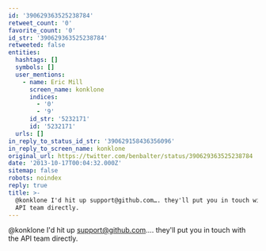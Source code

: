 ```yaml
---
id: '390629363525238784'
retweet_count: '0'
favorite_count: '0'
id_str: '390629363525238784'
retweeted: false
entities:
  hashtags: []
  symbols: []
  user_mentions:
    - name: Eric Mill
      screen_name: konklone
      indices:
        - '0'
        - '9'
      id_str: '5232171'
      id: '5232171'
  urls: []
in_reply_to_status_id_str: '390629158436356096'
in_reply_to_screen_name: konklone
original_url: https://twitter.com/benbalter/status/390629363525238784
date: '2013-10-17T00:04:32.000Z'
sitemap: false
robots: noindex
reply: true
title: >-
  @konklone I'd hit up support@github.com…. they'll put you in touch with the
  API team directly.
---
```


@konklone I'd hit up support@github.com…. they'll put you in touch with the API team directly.